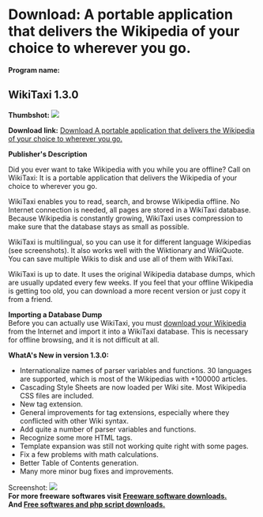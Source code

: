 # Download: A portable application that delivers the Wikipedia of your choice to wherever you go.

**Program name:**

## WikiTaxi 1.3.0

  
**Thumbshot:** ![](http://www.freewarefiles.com/screenshot/wikitaxi_md.gif)   
  
**Download link:** [Download A portable application that delivers the Wikipedia of your choice to wherever you go.](http://freesoftwares.boysofts.com/WikiTaxi_program_58000.html)  
  


**Publisher's Description**  
  


Did you ever want to take Wikipedia with you while you are offline? Call on WikiTaxi: It is a portable application that delivers the Wikipedia of your choice to wherever you go. 

WikiTaxi enables you to read, search, and browse Wikipedia offline. No Internet connection is needed, all pages are stored in a WikiTaxi database. Because Wikipedia is constantly growing, WikiTaxi uses compression to make sure that the database stays as small as possible. 

WikiTaxi is multilingual, so you can use it for different language Wikipedias (see screenshots). It also works well with the Wiktionary and WikiQuote. You can save multiple Wikis to disk and use all of them with WikiTaxi.

WikiTaxi is up to date. It uses the original Wikipedia database dumps, which are usually updated every few weeks. If you feel that your offline Wikipedia is getting too old, you can download a more recent version or just copy it from a friend. 

**Importing a Database Dump**  
Before you can actually use WikiTaxi, you must [download your Wikipedia](http://dumps.wikimedia.org/) from the Internet and import it into a WikiTaxi database. This is necessary for offline browsing, and it is not difficult at all. 

**WhatA's New in version 1.3.0:**

  * Internationalize names of parser variables and functions. 30 languages are supported, which is most of the Wikipedias with +100000 articles. 
  * Cascading Style Sheets are now loaded per Wiki site. Most Wikipedia CSS files are included. 
  * New tag extension. 
  * General improvements for tag extensions, especially where they conflicted with other Wiki syntax. 
  * Add quite a number of parser variables and functions. 
  * Recognize some more HTML tags. 
  * Template expansion was still not working quite right with some pages. 
  * Fix a few problems with math calculations. 
  * Better Table of Contents generation. 
  * Many more minor bug fixes and improvements. 

  
  
Screenshot: ![](http://www.freewarefiles.com/screenshot/wikitaxi.gif)   
**For more freeware softwares visit [Freeware software downloads.](http://freesoftwares.boysofts.com/)**   
**And [Free softwares and php script downloads.](http://www.boysofts.com/)**
